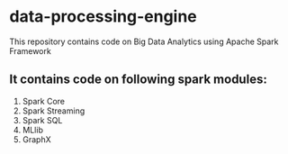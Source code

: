 # data-processing-engine
This repository contains code on Big Data Analytics using Apache Spark Framework

## It contains code on following spark modules:

1) Spark Core
2) Spark Streaming
3) Spark SQL
4) MLlib
5) GraphX
